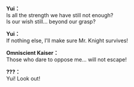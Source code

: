 # 

  
**Yui：**  
Is all the strength we have still not enough?  
Is our wish still... beyond our grasp?  
  
**Yui：**  
If nothing else, I'll make sure Mr. Knight survives!  
  
**Omniscient Kaiser：**  
Those who dare to oppose me... will not escape!  
  
**???：**  
Yui! Look out!  
